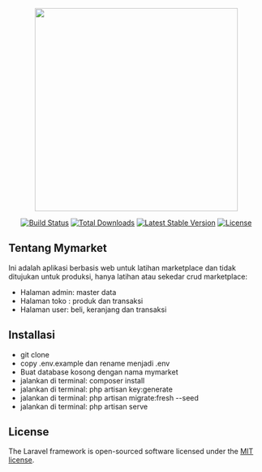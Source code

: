 <p align="center"><a href="https://laravel.com" target="_blank"><img src="https://raw.githubusercontent.com/laravel/art/master/logo-lockup/5%20SVG/2%20CMYK/1%20Full%20Color/laravel-logolockup-cmyk-red.svg" width="400"></a></p>

<p align="center">
<a href="https://travis-ci.org/laravel/framework"><img src="https://travis-ci.org/laravel/framework.svg" alt="Build Status"></a>
<a href="https://packagist.org/packages/laravel/framework"><img src="https://img.shields.io/packagist/dt/laravel/framework" alt="Total Downloads"></a>
<a href="https://packagist.org/packages/laravel/framework"><img src="https://img.shields.io/packagist/v/laravel/framework" alt="Latest Stable Version"></a>
<a href="https://packagist.org/packages/laravel/framework"><img src="https://img.shields.io/packagist/l/laravel/framework" alt="License"></a>
</p>

## Tentang Mymarket

Ini adalah aplikasi berbasis web untuk latihan marketplace dan tidak ditujukan untuk produksi, hanya latihan atau sekedar crud marketplace:

- Halaman admin: master data
- Halaman toko : produk dan transaksi
- Halaman user: beli, keranjang dan transaksi

## Installasi

- git clone
- copy .env.example dan rename menjadi .env
- Buat database kosong dengan nama mymarket
- jalankan di terminal: composer install
- jalankan di terminal: php artisan key:generate
- jalankan di terminal: php artisan migrate:fresh --seed
- jalankan di terminal: php artisan serve

## License

The Laravel framework is open-sourced software licensed under the [MIT license](https://opensource.org/licenses/MIT).
